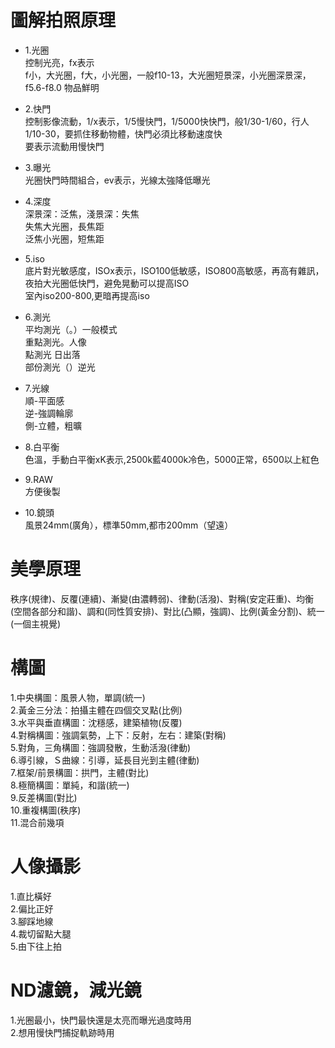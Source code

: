 # 圖解拍照原理
* 1.光圈  
控制光亮，fx表示  
f小，大光圈，f大，小光圈，一般f10-13，大光圈短景深，小光圈深景深，f5.6-f8.0 物品鮮明  

* 2.快門  
控制影像流動，1/x表示，1/5慢快門，1/5000快快門，般1/30-1/60，行人1/10-30，要抓住移動物體，快門必須比移動速度快  
要表示流動用慢快門  

* 3.曝光  
光圈快門時間組合，ev表示，光線太強降低曝光  

* 4.深度  
深景深：泛焦，淺景深：失焦  
失焦大光圈，長焦距  
泛焦小光圈，短焦距  

* 5.iso  
底片對光敏感度，ISOx表示，ISO100低敏感，ISO800高敏感，再高有雜訊，夜拍大光圈低快門，避免晃動可以提高ISO  
室內iso200-800,更暗再提高iso  

* 6.測光  
平均測光（。）一般模式  
重點測光。人像  
點測光  日出落  
部份測光（）逆光  

* 7.光線  
順-平面感  
逆-強調輪廓  
側-立體，粗曠  

* 8.白平衡  
色溫，手動白平衡xK表示,2500k藍4000k冷色，5000正常，6500以上紅色  

* 9.RAW  
方便後製  

* 10.鏡頭  
風景24mm(廣角），標準50mm,都市200mm（望遠）  

# 美學原理
秩序(規律)、反覆(連續)、漸變(由濃轉弱)、律動(活潑)、對稱(安定莊重)、均衡(空間各部分和諧)、調和(同性質安排)、對比(凸顯，強調)、比例(黃金分割)、統一(一個主視覺)    

# 構圖
1.中央構圖：風景人物，單調(統一)  
2.黃金三分法：拍攝主體在四個交叉點(比例)  
3.水平與垂直構圖：沈穩感，建築植物(反覆)  
4.對稱構圖：強調氣勢，上下：反射，左右：建築(對稱)  
5.對角，三角構圖：強調發散，生動活潑(律動)    
6.導引線，Ｓ曲線：引導，延長目光到主體(律動)  
7.框架/前景構圖：拱門，主體(對比)  
8.極簡構圖：單純，和諧(統一)  
9.反差構圖(對比)  
10.重複構圖(秩序)  
11.混合前幾項  

# 人像攝影    
1.直比橫好  
2.偏比正好  
3.腳踩地線  
4.裁切留點大腿  
5.由下往上拍  


# ND濾鏡，減光鏡
1.光圈最小，快門最快還是太亮而曝光過度時用  
2.想用慢快門捕捉軌跡時用  
